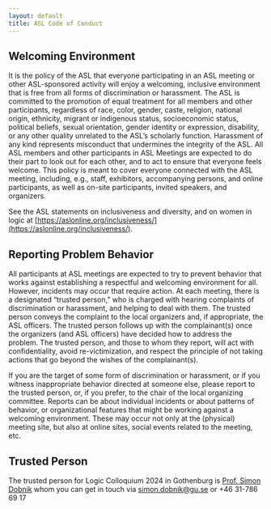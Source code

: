 ```yaml
---
layout: default
title: ASL Code of Conduct
---
```


## Welcoming Environment
It is the policy of the ASL that everyone participating in an ASL meeting or
other ASL-sponsored activity will enjoy a welcoming, inclusive environment that
is free from all forms of discrimination or harassment. The ASL is committed
to the promotion of equal treatment for all members and other participants, regardless of race, color, gender, caste, religion, national origin, ethnicity, migrant
or indigenous status, socioeconomic status, political beliefs, sexual orientation,
gender identity or expression, disability, or any other quality unrelated to the
ASL’s scholarly function. Harassment of any kind represents misconduct that
undermines the integrity of the ASL. All ASL members and other participants
in ASL Meetings are expected to do their part to look out for each other, and
to act to ensure that everyone feels welcome. This policy is meant to cover
everyone connected with the ASL meeting, including, e.g., staff, exhibitors, accompanying persons, and online participants, as well as on-site participants,
invited speakers, and organizers.

See the ASL statements on inclusiveness and diversity, and on women in
logic at [https://aslonline.org/inclusiveness/](https://aslonline.org/inclusiveness/).

## Reporting Problem Behavior

All participants at ASL meetings are expected to try to prevent behavior
that works against establishing a respectful and welcoming environment for
all. However, incidents may occur that require action. At each meeting, there
is a designated “trusted person,” who is charged with hearing complaints of
discrimination or harassment, and helping to deal with them. The trusted
person conveys the complaint to the local organizers and, if appropriate, the
ASL officers. The trusted person follows up with the complainant(s) once the
organizers (and ASL officers) have decided how to address the problem. The
trusted person, and those to whom they report, will act with confidentiality,
avoid re-victimization, and respect the principle of not taking actions that go
beyond the wishes of the complainant(s).

If you are the target of some form of discrimination or harassment, or if you
witness inappropriate behavior directed at someone else, please report to the
trusted person, or, if you prefer, to the chair of the local organizing committee.
Reports can be about individual incidents or about patterns of behavior, or
organizational features that might be working against a welcoming environment.
These may occur not only at the (physical) meeting site, but also at online sites,
social events related to the meeting, etc.

## Trusted Person

The trusted person for Logic Colloquium 2024 in Gothenburg is [Prof. Simon Dobnik](https://www.gu.se/en/about/find-staff/simondobnik) whom you can get in touch via [simon.dobnik@gu.se](mailto:simon.dobnik@gu.se) or +46 31-786 69 17
